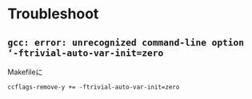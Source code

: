 # Troubleshoot

## `gcc: error: unrecognized command-line option ‘-ftrivial-auto-var-init=zero`

Makefileに

```
ccflags-remove-y += -ftrivial-auto-var-init=zero 
```
